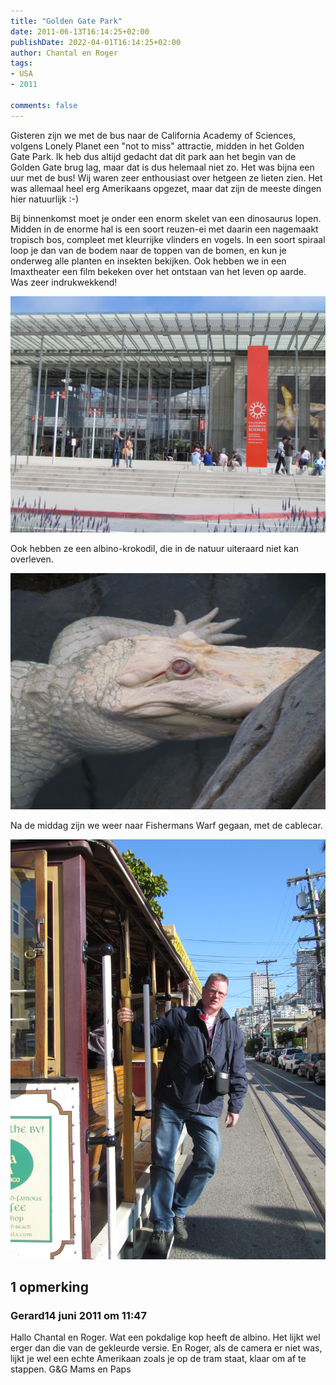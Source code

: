 ```yaml
---
title: "Golden Gate Park"
date: 2011-06-13T16:14:25+02:00
publishDate: 2022-04-01T16:14:25+02:00
author: Chantal en Roger
tags:
- USA
- 2011

comments: false
---
```


Gisteren zijn we met de bus naar de California Academy of Sciences, volgens Lonely Planet een "not to miss" attractie, midden in het Golden Gate Park. Ik heb dus altijd gedacht dat dit park aan het begin van de Golden Gate brug lag, maar dat is dus helemaal niet zo. Het was bijna een uur met de bus! Wij waren zeer enthousiast over hetgeen ze lieten zien. Het was allemaal heel erg Amerikaans opgezet, maar dat zijn de meeste dingen hier natuurlijk :-)

Bij binnenkomst moet je onder een enorm skelet van een dinosaurus lopen. Midden in de enorme hal is een soort reuzen-ei met daarin een nagemaakt tropisch bos, compleet met kleurrijke vlinders en vogels. In een soort spiraal loop je dan van de bodem naar de toppen van de bomen, en kun je onderweg alle planten en insekten bekijken. Ook hebben we in een Imaxtheater een film bekeken over het ontstaan van het leven op aarde. Was zeer indrukwekkend!

![Academy of Sciences](./images/IMG_0391.JPG)

Ook hebben ze een albino-krokodil, die in de natuur uiteraard niet kan overleven.

![Croc](./images/IMG_0382.JPG)

Na de middag zijn we weer naar Fishermans Warf gegaan, met de cablecar.

![Cable car](./images/IMG_0406.JPG)

## 1 opmerking

### Gerard14 juni 2011 om 11:47

Hallo Chantal en Roger.
Wat een pokdalige kop heeft de albino. Het lijkt wel erger dan die van de gekleurde versie.
En Roger, als de camera er niet was, lijkt je wel een echte Amerikaan zoals je op de tram staat, klaar om af te stappen.
G&G
Mams en Paps
